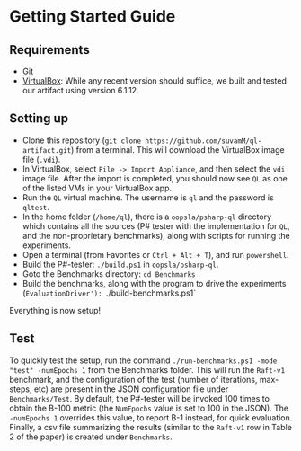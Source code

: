 # Getting Started Guide

## Requirements
- [Git](https://git-scm.com/download/)
- [VirtualBox](https://www.virtualbox.org/): While any recent version should suffice, we built and tested our artifact using version 6.1.12.
## Setting up
- Clone this repository (`git clone https://github.com/suvamM/ql-artifact.git`) from a terminal. This will download the VirtualBox image file (`.vdi`). 
- In VirtualBox, select `File -> Import Appliance`, and then select the `vdi` image file. After the import is completed, you should now see `QL` as one of the listed VMs in your VirtualBox app.
- Run the `QL` virtual machine. The username is `ql` and the password is `qltest`.
- In the home folder (`/home/ql`), there is a `oopsla/psharp-ql` directory which contains all the sources (P# tester with the implementation for `QL`, and the non-proprietary benchmarks), along with scripts for running the experiments.
- Open a terminal (from Favorites or `Ctrl + Alt + T`), and run `powershell`. 
- Build the P#-tester: `./build.ps1` in `oopsla/psharp-ql`. 
- Goto the Benchmarks directory: `cd Benchmarks`
- Build the benchmarks, along with the program to drive the experiments (`EvaluationDriver'): `./build-benchmarks.ps1`

Everything is now setup!

## Test
To quickly test the setup, run the command `./run-benchmarks.ps1 -mode "test" -numEpochs 1` from the Benchmarks folder. This will run the `Raft-v1` benchmark, and the configuration of the test (number of iterations, max-steps, etc) are present in the JSON configuration file under `Benchmarks/Test`. By default, the P#-tester will be invoked 100 times to obtain the B-100 metric (the `NumEpochs` value is set to 100 in the JSON). The `-numEpochs 1` overrides this value, to report B-1 instead, for quick evaluation. Finally, a csv file summarizing the results (similar to the `Raft-v1` row in Table 2 of the paper) is created under `Benchmarks`. 
